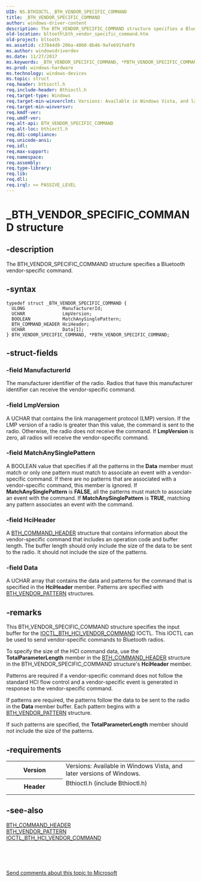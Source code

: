```yaml
---
UID: NS.BTHIOCTL._BTH_VENDOR_SPECIFIC_COMMAND
title: _BTH_VENDOR_SPECIFIC_COMMAND
author: windows-driver-content
description: The BTH_VENDOR_SPECIFIC_COMMAND structure specifies a Bluetooth vendor-specific command.
old-location: bltooth\bth_vendor_specific_command.htm
old-project: bltooth
ms.assetid: c37844d9-206a-4060-8b46-9afe691fe8f9
ms.author: windowsdriverdev
ms.date: 11/27/2017
ms.keywords: _BTH_VENDOR_SPECIFIC_COMMAND, *PBTH_VENDOR_SPECIFIC_COMMAND, BTH_VENDOR_SPECIFIC_COMMAND
ms.prod: windows-hardware
ms.technology: windows-devices
ms.topic: struct
req.header: bthioctl.h
req.include-header: Bthioctl.h
req.target-type: Windows
req.target-min-winverclnt: Versions: Available in Windows Vista, and later versions of Windows.
req.target-min-winversvr: 
req.kmdf-ver: 
req.umdf-ver: 
req.alt-api: BTH_VENDOR_SPECIFIC_COMMAND
req.alt-loc: bthioctl.h
req.ddi-compliance: 
req.unicode-ansi: 
req.idl: 
req.max-support: 
req.namespace: 
req.assembly: 
req.type-library: 
req.lib: 
req.dll: 
req.irql: <= PASSIVE_LEVEL
---
```


# _BTH_VENDOR_SPECIFIC_COMMAND structure



## -description
The BTH_VENDOR_SPECIFIC_COMMAND structure specifies a Bluetooth vendor-specific command.



## -syntax

````
typedef struct _BTH_VENDOR_SPECIFIC_COMMAND {
  ULONG              ManufacturerId;
  UCHAR              LmpVersion;
  BOOLEAN            MatchAnySinglePattern;
  BTH_COMMAND_HEADER HciHeader;
  UCHAR              Data[1];
} BTH_VENDOR_SPECIFIC_COMMAND, *PBTH_VENDOR_SPECIFIC_COMMAND;
````


## -struct-fields

### -field ManufacturerId

The manufacturer identifier of the radio. Radios that have this manufacturer identifier can
     receive the vendor-specific command.


### -field LmpVersion

A UCHAR that contains the link management protocol (LMP) version. If the LMP version of a radio is
     greater than this value, the command is sent to the radio. Otherwise, the radio does not receive the
     command. If 
     <b>LmpVersion</b> is zero, all radios will receive the vendor-specific command.


### -field MatchAnySinglePattern

A BOOLEAN value that specifies if all the patterns in the 
     <b>Data</b> member must match or only one pattern must match to associate an event with a vendor-specific
     command. If there are no patterns that are associated with a vendor-specific command, this member is
     ignored. If 
     <b>MatchAnySinglePattern</b> is <b>FALSE</b>, all the patterns must match to associate an event with the
     command. If 
     <b>MatchAnySinglePattern</b> is <b>TRUE</b>, matching any pattern associates an event with the command.


### -field HciHeader

A 
     <a href="bltooth.bth_command_header">BTH_COMMAND_HEADER</a> structure that
     contains information about the vendor-specific command that includes an operation code and buffer
     length. The buffer length should only include the size of the data to be sent to the radio. It should
     not include the size of the patterns.


### -field Data

A UCHAR array that contains the data and patterns for the command that is specified in the 
     <b>HciHeader</b> member. Patterns are specified with 
     <a href="bltooth.bth_vendor_pattern">BTH_VENDOR_PATTERN</a> structures.


## -remarks
This BTH_VENDOR_SPECIFIC_COMMAND structure specifies the input buffer for the 
    <a href="..\bthioctl\ni-bthioctl-ioctl_bth_hci_vendor_command.md">
    IOCTL_BTH_HCI_VENDOR_COMMAND</a> IOCTL. This IOCTL can be used to send vendor-specific commands to
    Bluetooth radios.

To specify the size of the HCI command data, use the
    <b>TotalParameterLength</b> member in the 
    <a href="bltooth.bth_command_header">BTH_COMMAND_HEADER</a> structure in the
    BTH_VENDOR_SPECIFIC_COMMAND structure's 
    <b>HciHeader</b> member.

Patterns are required if a vendor-specific command does not follow the standard HCI flow control and a
    vendor-specific event is generated in response to the vendor-specific command.

If patterns are required, the patterns follow the data to be sent to the radio in the 
    <b>Data</b> member buffer. Each pattern begins with a 
    <a href="bltooth.bth_vendor_pattern">BTH_VENDOR_PATTERN</a> structure.

If such patterns are specified, the 
    <b>TotalParameterLength</b> member should not include the size of the patterns.


## -requirements
<table>
<tr>
<th width="30%">
Version

</th>
<td width="70%">
Versions: Available in Windows Vista, and later versions of Windows.

</td>
</tr>
<tr>
<th width="30%">
Header

</th>
<td width="70%">
<dl>
<dt>Bthioctl.h (include Bthioctl.h)</dt>
</dl>
</td>
</tr>
</table>

## -see-also
<dl>
<dt>
<a href="bltooth.bth_command_header">BTH_COMMAND_HEADER</a>
</dt>
<dt>
<a href="bltooth.bth_vendor_pattern">BTH_VENDOR_PATTERN</a>
</dt>
<dt>
<a href="..\bthioctl\ni-bthioctl-ioctl_bth_hci_vendor_command.md">IOCTL_BTH_HCI_VENDOR_COMMAND</a>
</dt>
</dl>
 

 

<a href="mailto:wsddocfb@microsoft.com?subject=Documentation%20feedback [bltooth\bltooth]:%20BTH_VENDOR_SPECIFIC_COMMAND structure%20 RELEASE:%20(11/27/2017)&amp;body=%0A%0APRIVACY STATEMENT%0A%0AWe use your feedback to improve the documentation. We don't use your email address for any other purpose, and we'll remove your email address from our system after the issue that you're reporting is fixed. While we're working to fix this issue, we might send you an email message to ask for more info. Later, we might also send you an email message to let you know that we've addressed your feedback.%0A%0AFor more info about Microsoft's privacy policy, see http://privacy.microsoft.com/en-us/default.aspx." title="Send comments about this topic to Microsoft">Send comments about this topic to Microsoft</a>

